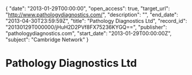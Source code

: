 {
  "date": "2013-01-29T00:00:00", 
  "open_access": true, 
  "target_url": "http://www.pathologydiagnostics.com/", 
  "description": "", 
  "end_date": "2013-04-30T23:59:59Z", 
  "title": "Pathology Diagnostics Ltd", 
  "record_id": "20130129T000000/jHuH2D2PVf8FX75236KYGQ==", 
  "publisher": "pathologydiagnostics.com", 
  "start_date": "2013-01-29T00:00:00Z", 
  "subject": "Cambridge Network"
}

# Pathology Diagnostics Ltd

